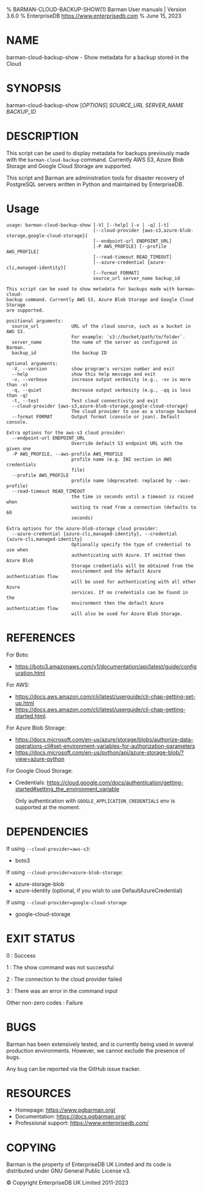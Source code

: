 % BARMAN-CLOUD-BACKUP-SHOW(1) Barman User manuals | Version 3.6.0
% EnterpriseDB <https://www.enterprisedb.com>
% June 15, 2023

# NAME

barman-cloud-backup-show - Show metadata for a backup stored in the Cloud


# SYNOPSIS

barman-cloud-backup-show [*OPTIONS*] *SOURCE_URL* *SERVER_NAME* *BACKUP_ID*


# DESCRIPTION

This script can be used to display metadata for backups previously made
with the `barman-cloud-backup` command. Currently AWS S3, Azure Blob Storage
and Google Cloud Storage are supported.

This script and Barman are administration tools for disaster recovery
of PostgreSQL servers written in Python and maintained by EnterpriseDB.


# Usage
```
usage: barman-cloud-backup-show [-V] [--help] [-v | -q] [-t]
                                [--cloud-provider {aws-s3,azure-blob-storage,google-cloud-storage}]
                                [--endpoint-url ENDPOINT_URL]
                                [-P AWS_PROFILE] [--profile AWS_PROFILE]
                                [--read-timeout READ_TIMEOUT]
                                [--azure-credential {azure-cli,managed-identity}]
                                [--format FORMAT]
                                source_url server_name backup_id

This script can be used to show metadata for backups made with barman-cloud-
backup command. Currently AWS S3, Azure Blob Storage and Google Cloud Storage
are supported.

positional arguments:
  source_url            URL of the cloud source, such as a bucket in AWS S3.
                        For example: `s3://bucket/path/to/folder`.
  server_name           the name of the server as configured in Barman.
  backup_id             the backup ID

optional arguments:
  -V, --version         show program's version number and exit
  --help                show this help message and exit
  -v, --verbose         increase output verbosity (e.g., -vv is more than -v)
  -q, --quiet           decrease output verbosity (e.g., -qq is less than -q)
  -t, --test            Test cloud connectivity and exit
  --cloud-provider {aws-s3,azure-blob-storage,google-cloud-storage}
                        The cloud provider to use as a storage backend
  --format FORMAT       Output format (console or json). Default console.

Extra options for the aws-s3 cloud provider:
  --endpoint-url ENDPOINT_URL
                        Override default S3 endpoint URL with the given one
  -P AWS_PROFILE, --aws-profile AWS_PROFILE
                        profile name (e.g. INI section in AWS credentials
                        file)
  --profile AWS_PROFILE
                        profile name (deprecated: replaced by --aws-profile)
  --read-timeout READ_TIMEOUT
                        the time in seconds until a timeout is raised when
                        waiting to read from a connection (defaults to 60
                        seconds)

Extra options for the azure-blob-storage cloud provider:
  --azure-credential {azure-cli,managed-identity}, --credential {azure-cli,managed-identity}
                        Optionally specify the type of credential to use when
                        authenticating with Azure. If omitted then Azure Blob
                        Storage credentials will be obtained from the
                        environment and the default Azure authentication flow
                        will be used for authenticating with all other Azure
                        services. If no credentials can be found in the
                        environment then the default Azure authentication flow
                        will also be used for Azure Blob Storage.
```
# REFERENCES

For Boto:

* https://boto3.amazonaws.com/v1/documentation/api/latest/guide/configuration.html

For AWS:

* https://docs.aws.amazon.com/cli/latest/userguide/cli-chap-getting-set-up.html
* https://docs.aws.amazon.com/cli/latest/userguide/cli-chap-getting-started.html.

For Azure Blob Storage:

* https://docs.microsoft.com/en-us/azure/storage/blobs/authorize-data-operations-cli#set-environment-variables-for-authorization-parameters
* https://docs.microsoft.com/en-us/python/api/azure-storage-blob/?view=azure-python

For Google Cloud Storage:
* Credentials: https://cloud.google.com/docs/authentication/getting-started#setting_the_environment_variable

  Only authentication with `GOOGLE_APPLICATION_CREDENTIALS` env is supported at the moment.

# DEPENDENCIES

If using `--cloud-provider=aws-s3`:

* boto3

If using `--cloud-provider=azure-blob-storage`:

* azure-storage-blob
* azure-identity (optional, if you wish to use DefaultAzureCredential)

If using `--cloud-provider=google-cloud-storage`

* google-cloud-storage

# EXIT STATUS

0
:   Success

1
:   The show command was not successful

2
:   The connection to the cloud provider failed

3
:   There was an error in the command input

Other non-zero codes
:   Failure


# BUGS

Barman has been extensively tested, and is currently being used in several
production environments. However, we cannot exclude the presence of bugs.

Any bug can be reported via the GitHub issue tracker.

# RESOURCES

* Homepage: <https://www.pgbarman.org/>
* Documentation: <https://docs.pgbarman.org/>
* Professional support: <https://www.enterprisedb.com/>


# COPYING

Barman is the property of EnterpriseDB UK Limited
and its code is distributed under GNU General Public License v3.

© Copyright EnterpriseDB UK Limited 2011-2023
